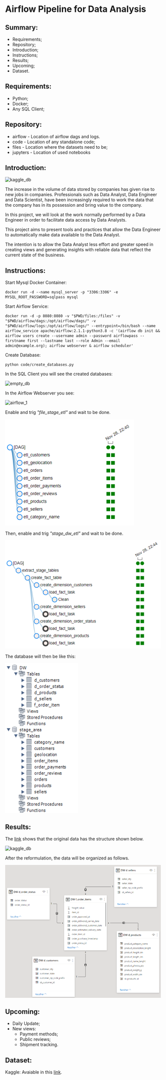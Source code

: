 # Airflow Pipeline for Data Analysis

## Summary:
- Requirements;
- Repository;
- Introduction;
- Instructions;
- Results;
- Upcoming;
- Dataset.


## Requirements:
- Python;
- Docker;
- Any SQL Client;

## Repository:
- airflow - Location of airflow dags and logs.
- code - Location of any standalone code;
- files - Location where the datasets need to be;
- jupyters - Location of used notebooks

## Introduction:

![kaggle_db](https://i.ytimg.com/vi/Uz26FqGE9tE/maxresdefault.jpg)


The increase in the volume of data stored by companies has given rise to new jobs in companies. Professionals such as Data Analyst, Data Engineer and Data Scientist, have been increasingly required to work the data that the company has in its possession and bring value to the company.

In this project, we will look at the work normally performed by a Data Engineer in order to facilitate data access by Data Analysts.

This project aims to present tools and practices that allow the Data Engineer to automatically make data available to the Data Analyst.

The intention is to allow the Data Analyst less effort and greater speed in creating views and generating insights with reliable data that reflect the current state of the business.

## Instructions:

Start Mysql Docker Container:
    
    docker run -d --name mysql_server -p "3306:3306" -e MYSQL_ROOT_PASSWORD=sqlpass mysql

Start Airflow Service:

    docker run -d -p 8080:8080 -v "$PWD/files:/files" -v "$PWD/airflow/dags:/opt/airflow/dags/" -v "$PWD/airflow/logs:/opt/airflow/logs/" --entrypoint=/bin/bash --name airflow_service apache/airflow:2.1.1-python3.8 -c '(airflow db init && airflow users create --username admin --password airflowpass --firstname first --lastname last --role Admin --email admin@example.org); airflow webserver & airflow scheduler'

Create Database:

    python code/create_databases.py

In the SQL Client you will see the created databases:

![empty_db](https://github.com/belmino15/airflow_etl_brazilian_ecommerce/blob/master/images/empty_db.png)

In the Airflow Webserver you see:

![airflow_1](https://github.com/belmino15/airflow_etl_brazilian_ecommerce/blob/master/images/airflow_1.png)

Enable and trig *"file_stage_etl"* and wait to be done.

![airflow_2](images\airflow_2.png)

Then, enable and trig *"stage_dw_etl"* and wait to be done.

![airflow_3](images\airflow_3.png)

The database will then be like this:

![complete_db](images\complete_db.png)

## Results:

The [link](https://www.kaggle.com/olistbr/brazilian-ecommerce?select=olist_sellers_dataset.csv) shows that the original data has the structure shown below.

![kaggle_db](https://i.imgur.com/HRhd2Y0.png)

After the reformulation, the data will be organized as follows.

![dw_compras](images\dw_compras.png)

## Upcoming:
- Daily Update;
- New views:
    - Payment methods;
    - Public reviews;
    - Shipment tracking.

## Dataset:
Kaggle: Avaiable in this [link](https://www.kaggle.com/olistbr/brazilian-ecommerce?select=olist_sellers_dataset.csv).
